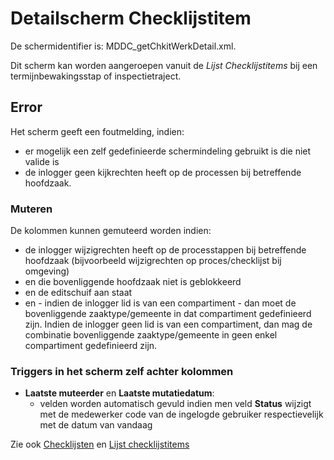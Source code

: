 # Detailscherm Checklijstitem

De schermidentifier is: MDDC_getChkitWerkDetail.xml.

Dit scherm kan worden aangeroepen vanuit de _Lijst Checklijstitems_ bij een termijnbewakingsstap of inspectietraject.

## Error

Het scherm geeft een foutmelding, indien:

- er mogelijk een zelf gedefinieerde schermindeling gebruikt is die niet valide is
- de inlogger geen kijkrechten heeft op de processen bij betreffende hoofdzaak.

### Muteren

De kolommen kunnen gemuteerd worden indien:

- de inlogger wijzigrechten heeft op de processtappen bij betreffende hoofdzaak (bijvoorbeeld wijzigrechten op proces/checklijst bij omgeving)
- en die bovenliggende hoofdzaak niet is geblokkeerd
- en de editschuif aan staat
- en - indien de inlogger lid is van een compartiment - dan moet de bovenliggende zaaktype/gemeente in dat compartiment gedefinieerd zijn. Indien de inlogger geen lid is van een compartiment, dan mag de combinatie bovenliggende zaaktype/gemeente in geen enkel compartiment gedefinieerd zijn.

### Triggers in het scherm zelf achter kolommen

- **Laatste muteerder** en **Laatste mutatiedatum**:
  - velden worden automatisch gevuld indien men veld **Status** wijzigt met de medewerker code van de ingelogde gebruiker respectievelijk met de datum van vandaag

Zie ook [Checklijsten](/docs/probleemoplossing/module_overstijgende_schermen/checklijsten.md) en [Lijst checklijstitems](/docs/probleemoplossing/module_overstijgende_schermen/checklijsten/lijst_checklistitems.md)
